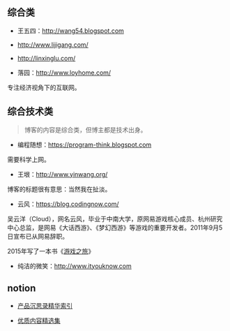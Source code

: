 


## 综合类

- 王五四：<http://wang54.blogspot.com>

- <http://www.lijigang.com/>

- <http://linxinglu.com/>

- 落园：<http://www.loyhome.com/>

专注经济视角下的互联网。

## 综合技术类

> 博客的内容是综合类，但博主都是技术出身。

- 编程随想：<https://program-think.blogspot.com>

需要科学上网。

- 王垠：<http://www.yinwang.org/>

博客的标题很有意思：当然我在扯淡。

- 云风：<https://blog.codingnow.com/>

吴云洋（Cloud），网名云风，毕业于中南大学，原网易游戏核心成员、杭州研究中心总监，是网易《大话西游》、《梦幻西游》等游戏的重要开发者。2011年9月5日宣布已从网易辞职。

2015年写了一本书《[游戏之旅](https://book.douban.com/subject/1441780/)》

- 纯洁的微笑：<http://www.ityouknow.com>


## notion

- [产品沉思录精华索引](https://www.notion.so/a601a12335044f349a22caf57f274c27)

- [优质内容精选集](https://www.notion.so/e1c646324ee54a9f8ae6db8971c01568)